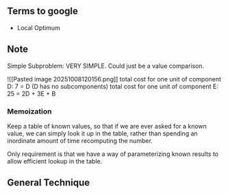 ## Terms to google
- Local Optimum

## Note 
Simple Subproblem: VERY SIMPLE. Could just be a value comparison.

![[Pasted image 20251008120156.png]]
total cost for one unit of component D: 
	7 = D (D has no subcomponents)
total cost for one unit of component E: 
	25 = 2D + 3E + B

### Memoization
Keep a table of known values, so that if we are ever asked for a known value, we can simply look it up in the table, rather than spending an inordinate amount of time recomputing the number.

Only requirement is that we have a way of parameterizing known results to allow efficient lookup in the table.

## General Technique
